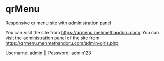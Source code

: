 # qrMenu
Responsive qr menu site with administration panel

You can visit the site from https://qrmenu.mehmethandoru.com/
You can visit the administration panel of the site from https://qrmenu.mehmethandoru.com/admin-giris.php

Username: admin || Password: admin123
